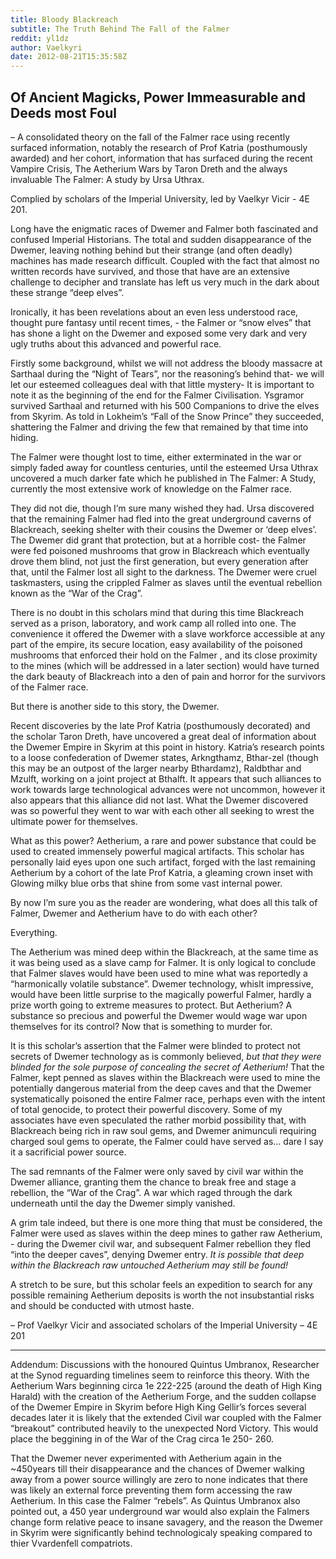 ```yaml
---
title: Bloody Blackreach
subtitle: The Truth Behind The Fall of the Falmer
reddit: yl1dz
author: Vaelkyri
date: 2012-08-21T15:35:58Z
---
```


## Of Ancient Magicks, Power Immeasurable and Deeds most Foul

– A consolidated theory on the fall of the Falmer race using recently surfaced
information, notably the research of Prof Katria (posthumously awarded) and her
cohort, information that has surfaced during the recent Vampire Crisis, The
Aetherium Wars by Taron Dreth and the always invaluable The Falmer: A study by
Ursa Uthrax.

Complied by scholars of the Imperial University, led by Vaelkyr Vicir - 4E 201.

Long have the enigmatic races of Dwemer and Falmer both fascinated and confused
Imperial Historians. The total and sudden disappearance of the Dwemer, leaving
nothing behind but their strange (and often deadly) machines has made research
difficult. Coupled with the fact that almost no written records have survived,
and those that have are an extensive challenge to decipher and translate has
left us very much in the dark about these strange “deep elves”.

Ironically, it has been revelations about an even less understood race, thought
pure fantasy until recent times, - the Falmer or “snow elves” that has shone a
light on the Dwemer and exposed some very dark and very ugly truths about this
advanced and powerful race.

Firstly some background, whilst we will not address the bloody massacre at
Sarthaal during the “Night of Tears”, nor the reasoning’s behind that- we will
let our esteemed colleagues deal with that little mystery- It is important to
note it as the beginning of the end for the Falmer Civilisation. Ysgramor
survived Sarthaal and returned with his 500 Companions to drive the elves from
Skyrim. As told in Lokheim’s “Fall of the Snow Prince” they succeeded,
shattering the Falmer and driving the few that remained by that time into
hiding.

The Falmer were thought lost to time, either exterminated in the war or simply
faded away for countless centuries, until the esteemed Ursa Uthrax uncovered a
much darker fate which he published in The Falmer: A Study, currently the most
extensive work of knowledge on the Falmer race.

They did not die, though I’m sure many wished they had. Ursa discovered that the
remaining Falmer had fled into the great underground caverns of Blackreach,
seeking shelter with their cousins the Dwemer or ‘deep elves’. The Dwemer did
grant that protection, but at a horrible cost- the Falmer were fed poisoned
mushrooms that grow in Blackreach which eventually drove them blind, not just
the first generation, but every generation after that, until the Falmer lost
all sight to the darkness. The Dwemer were cruel taskmasters, using the crippled
Falmer as slaves until the eventual rebellion known as the “War of the Crag”.

There is no doubt in this scholars mind that during this time Blackreach served
as a prison, laboratory, and work camp all rolled into one. The convenience it
offered the Dwemer with a slave workforce accessible at any part of the empire,
its secure location, easy availability of the poisoned mushrooms that enforced
their hold on the Falmer , and its close proximity to the mines (which will be
addressed in a later section) would have turned the dark beauty of Blackreach
into a den of pain and horror for the survivors of the Falmer race.

But there is another side to this story, the Dwemer.

Recent discoveries by the late Prof Katria (posthumously decorated) and the
scholar Taron Dreth, have uncovered a great deal of information about the Dwemer
Empire in Skyrim at this point in history. Katria’s research points to a loose
confederation of Dwemer states, Arkngthamz, Bthar-zel (though this may be an
outpost of the larger nearby Bthardamz), Raldbthar and Mzulft, working on a
joint project at Bthalft. It appears that such alliances to work towards large
technological advances were not uncommon, however it also appears that this
alliance did not last. What the Dwemer discovered was so powerful they went to
war with each other all seeking to wrest the ultimate power for themselves.

What as this power? Aetherium, a rare and power substance that could be used to
created immensely powerful magical artifacts. This scholar has personally laid
eyes upon one such artifact, forged with the last remaining Aetherium by a
cohort of the late Prof Katria, a gleaming crown inset with Glowing milky blue
orbs that shine from some vast internal power.

By now I’m sure you as the reader are wondering, what does all this talk of
Falmer, Dwemer and Aetherium have to do with each other?

Everything.

The Aetherium was mined deep within the Blackreach, at the same time as it was
being used as a slave camp for Falmer. It is only logical to conclude that
Falmer slaves would have been used to mine what was reportedly a “harmonically
volatile substance”. Dwemer technology, whislt impressive, would have been
little surprise to the magically powerful Falmer, hardly a prize worth going to
extreme measures to protect. But Aetherium? A substance so precious and powerful
the Dwemer would wage war upon themselves for its control? Now that is something
to murder for.

It is this scholar’s assertion that the Falmer were blinded to protect not
secrets of Dwemer technology as is commonly believed, *but that they were*
*blinded for the sole purpose of concealing the secret of Aetherium!* That the
Falmer, kept penned as slaves within the Blackreach were used to mine the
potentially dangerous material from the deep caves and that the Dwemer
systematically poisoned the entire Falmer race, perhaps even with the intent of
total genocide, to protect their powerful discovery. Some of my associates have
even speculated the rather morbid possibility that, with Blackreach being rich
in raw soul gems, and Dwemer animunculi requiring charged soul gems to operate,
the Falmer could have served as… dare I say it a sacrificial power source.

The sad remnants of the Falmer were only saved by civil war within the Dwemer
alliance, granting them the chance to break free and stage a rebellion, the “War
of the Crag”. A war which raged through the dark underneath until the day the
Dwemer simply vanished.

A grim tale indeed, but there is one more thing that must be considered, the
Falmer were used as slaves within the deep mines to gather raw Aetherium, -
during the Dwemer civil war, and subsequent Falmer rebellion they fled “into the
deeper caves”, denying Dwemer entry. *It is possible that deep within the*
*Blackreach raw untouched Aetherium may still be found!*

A stretch to be sure, but this scholar feels an expedition to search for any
possible remaining Aetherium deposits is worth the not insubstantial risks and
should be conducted with utmost haste.

– Prof Vaelkyr Vicir and associated scholars of the Imperial University
– 4E 201

----

Addendum: Discussions with the honoured Quintus Umbranox, Researcher at the
Synod reguarding timelines seem to reinforce this theory. With the Aetherium
Wars beginning circa 1e 222-225 (around the death of High King Harald) with the
creation of the Aetherium Forge, and the sudden collapse of the Dwemer Empire in
Skyrim before High King Gellir’s forces several decades later it is likely that
the extended Civil war coupled with the Falmer “breakout” contributed heavily to
the unexpected Nord Victory. This would place the beggining in of the War of the
Crag circa 1e 250- 260.

That the Dwemer never experimented with Aetherium again in the ~450years till
their disappearance and the chances of Dwemer walking away from a power source
willingly are zero to none indicates that there was likely an external force
preventing them form accessing the raw Aetherium. In this case the Falmer
“rebels”. As Quintus Umbranox also pointed out, a 450 year underground war would
also explain the Falmers change form relative peace to insane savagery, and the
reason the Dwemer in Skyrim were significantly behind technologicaly speaking
compared to thier Vvardenfell compatriots.
